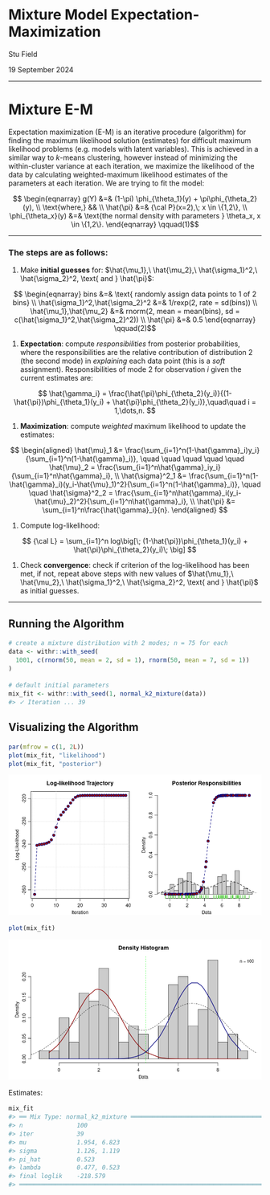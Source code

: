 # Mixture Model Expectation-Maximization

Stu Field

19 September 2024

------------------------------------------------------------------------

# Mixture E-M

Expectation maximization (E-M) is an iterative procedure (algorithm) for
finding the maximum likelihood solution (estimates) for difficult
maximum likelihood problems (e.g. models with latent variables). This is
achieved in a similar way to *k*-means clustering, however instead of
minimizing the within-cluster variance at each iteration, we maximize
the likelihood of the data by calculating weighted-maximum likelihood
estimates of the parameters at each iteration. We are trying to fit the
model:

<span id="eq-mix-em">$$
\begin{eqnarray}
g(Y) &=& (1-\pi) \phi_{\theta_1}(y) + \pi\phi_{\theta_2}(y), \\
\text{where,} && \\
\hat{\pi} &=& {\cal P}(x=2),\; x \in \{1,2\}, \\
\phi_{\theta_x}(y) &=& \text{the normal density with parameters } \theta_x, x \in \{1,2\}.
\end{eqnarray}
 \qquad(1)$$</span>

------------------------------------------------------------------------

### The steps are as follows:

1.  Make **initial guesses** for:
    $\hat{\mu_1},\ \hat{\mu_2},\ \hat{\sigma_1}^2,\ \hat{\sigma_2}^2, \text{ and } \hat{\pi}$:

<span id="eq-algorithm">$$
\begin{eqnarray}
  bins &=& \text{ randomly assign data points to 1 of 2 bins} \\
  \hat{\sigma_1}^2,\hat{\sigma_2}^2 &=& 1/rexp(2, rate = sd(bins)) \\
  \hat{\mu_1},\hat{\mu_2} &=& rnorm(2, mean = mean(bins), sd = c(\hat{\sigma_1}^2,\hat{\sigma_2}^2)) \\
  \hat{\pi} &=& 0.5
\end{eqnarray}
 \qquad(2)$$</span>

1.  **Expectation**: compute *responsibilities* from posterior
    probabilities, where the responsibilities are the relative
    contribution of distribution 2 (the second mode) in *explaining*
    each data point (this is a *soft* assignment). Responsibilities of
    mode 2 for observation $i$ given the current estimates are:

$$
\hat{\gamma_i} = \frac{\hat{\pi}\phi_{\theta_2}(y_i)}{(1-\hat{\pi})\phi_{\theta_1}(y_i) + \hat{\pi}\phi_{\theta_2}(y_i)},\quad\quad i = 1,\dots,n.
$$

1.  **Maximization**: compute *weighted* maximum likelihood to update
    the estimates:

$$
\begin{aligned}
\hat{\mu}_1 &= \frac{\sum_{i=1}^n(1-\hat{\gamma}_i)y_i}{\sum_{i=1}^n(1-\hat{\gamma}_i)},
\quad \quad \quad \quad \quad
\hat{\mu}_2 = \frac{\sum_{i=1}^n\hat{\gamma}_iy_i}{\sum_{i=1}^n\hat{\gamma}_i}, \\
\hat{\sigma}^2_1 &= \frac{\sum_{i=1}^n(1-\hat{\gamma}_i)(y_i-\hat{\mu}_1)^2}{\sum_{i=1}^n(1-\hat{\gamma}_i)},
\quad \quad 
\hat{\sigma}^2_2 = \frac{\sum_{i=1}^n\hat{\gamma}_i(y_i-\hat{\mu}_2)^2}{\sum_{i=1}^n\hat{\gamma}_i}, \\
\hat{\pi} &= \sum_{i=1}^n\frac{\hat{\gamma}_i}{n}.
\end{aligned}
$$

1.  Compute log-likelihood:

$$
{\cal L} = \sum_{i=1}^n log\big[\; (1-\hat{\pi})\phi_{\theta_1}(y_i) + \hat{\pi}\phi_{\theta_2}(y_i)\; \big]
$$

1.  Check **convergence**: check if criterion of the log-likelihood has
    been met, if not, repeat above steps with new values of
    $\hat{\mu_1},\ \hat{\mu_2},\ \hat{\sigma_1}^2,\ \hat{\sigma_2}^2, \text{ and } \hat{\pi}$
    as initial guesses.

------------------------------------------------------------------------

## Running the Algorithm

``` r
# create a mixture distribution with 2 modes; n = 75 for each
data <- withr::with_seed(
  1001, c(rnorm(50, mean = 2, sd = 1), rnorm(50, mean = 7, sd = 1))
)

# default initial parameters
mix_fit <- withr::with_seed(1, normal_k2_mixture(data))
#> ✓ Iteration ... 39
```

## Visualizing the Algorithm

``` r
par(mfrow = c(1, 2L))
plot(mix_fit, "likelihood")
plot(mix_fit, "posterior")
```

![cap1](figures/mixture-plot-em1-1.png)

``` r
plot(mix_fit)
```

![cap2](figures/mixture-plot-em2-1.png)

Estimates:

``` r
mix_fit
#> ══ Mix Type: normal_k2_mixture ═════════════════════════════════════════════════
#> n               100
#> iter            39
#> mu              1.954, 6.823
#> sigma           1.126, 1.119
#> pi_hat          0.523
#> lambda          0.477, 0.523
#> final loglik    -218.579
#> ════════════════════════════════════════════════════════════════════════════════
```
